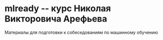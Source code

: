 # mlready -- курс Николая Викторовича Арефьева
Материалы для подготовки к собеседованиям по машинному обучению
